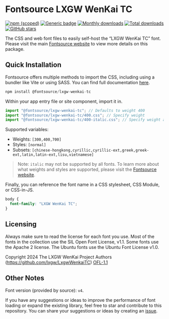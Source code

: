 # Fontsource LXGW WenKai TC

[![npm (scoped)](https://img.shields.io/npm/v/@fontsource/lxgw-wenkai-tc?color=brightgreen)](https://www.npmjs.com/package/@fontsource/lxgw-wenkai-tc) [![Generic badge](https://img.shields.io/badge/fontsource-passing-brightgreen)](https://github.com/fontsource/fontsource) [![Monthly downloads](https://badgen.net/npm/dm/@fontsource/lxgw-wenkai-tc)](https://github.com/fontsource/fontsource) [![Total downloads](https://badgen.net/npm/dt/@fontsource/lxgw-wenkai-tc)](https://github.com/fontsource/fontsource) [![GitHub stars](https://img.shields.io/github/stars/fontsource/fontsource.svg?style=social&label=Star)](https://github.com/fontsource/fontsource/stargazers)

The CSS and web font files to easily self-host the “LXGW WenKai TC” font. Please visit the main [Fontsource website](https://fontsource.org/fonts/lxgw-wenkai-tc) to view more details on this package.

## Quick Installation

Fontsource offers multiple methods to import the CSS, including using a bundler like Vite or using SASS. You can find full documentation [here](https://fontsource.org/docs/getting-started/introduction).

```javascript
npm install @fontsource/lxgw-wenkai-tc
```

Within your app entry file or site component, import it in.

```javascript
import "@fontsource/lxgw-wenkai-tc"; // Defaults to weight 400
import "@fontsource/lxgw-wenkai-tc/400.css"; // Specify weight
import "@fontsource/lxgw-wenkai-tc/400-italic.css"; // Specify weight and style
```

Supported variables:
- Weights: `[300,400,700]`
- Styles: `[normal]`
- Subsets: `[chinese-hongkong,cyrillic,cyrillic-ext,greek,greek-ext,latin,latin-ext,lisu,vietnamese]`

> Note: `italic` may not be supported by all fonts. To learn more about what weights and styles are supported, please visit the [Fontsource website](https://fontsource.org/fonts/lxgw-wenkai-tc).

Finally, you can reference the font name in a CSS stylesheet, CSS Module, or CSS-in-JS.

```css
body {
  font-family: "LXGW WenKai TC";
}
```

## Licensing
Always make sure to read the license for each font you use. Most of the fonts in the collection use the SIL Open Font License, v1.1. Some fonts use the Apache 2 license. The Ubuntu fonts use the Ubuntu Font License v1.0.

Copyright 2024 The LXGW WenKai Project Authors (https://github.com/lxgw/LxgwWenkaiTC)
[OFL-1.1](http://scripts.sil.org/OFL)

## Other Notes
Font version (provided by source): `v4`.

If you have any suggestions or ideas to improve the performance of font loading or expand the existing library, feel free to star and contribute to this repository. You can share your suggestions or ideas by creating an [issue](https://github.com/fontsource/fontsource/issues).